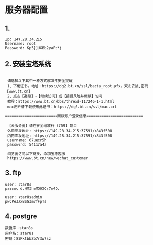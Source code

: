 # 服务器配置

## 1.

```text
Ip: 149.28.34.215
Username: root
Password: Kp5}]UXBb2yaPb*j
```

## 2. 安装宝塔系统

```text

 请选择以下其中一种方式解决不安全提醒
 1、下载证书，地址：https://dg2.bt.cn/ssl/baota_root.pfx，双击安装,密码【www.bt.cn】
 2、点击【高级】-【继续访问】或【接受风险并继续】访问
 教程：https://www.bt.cn/bbs/thread-117246-1-1.html
 mac用户请下载使用此证书：https://dg2.bt.cn/ssl/mac.crt

========================面板账户登录信息==========================

 【云服务器】请在安全组放行 37591 端口
 外网面板地址: https://149.28.34.215:37591/c843f508
 内网面板地址: https://149.28.34.215:37591/c843f508
 username: 67uecr5h
 password: 54117a4a

 浏览器访问以下链接，添加宝塔客服
 https://www.bt.cn/new/wechat_customer
```

## 3. ftp

```text
user: star8s
password:HM3haMG656r7n43c
```

```text
user: star8sadmin
pw:PeJAxBSG3m7fFpTs
```

## 4. postgre

```text
数据库：star8s
用户名: star8s
密码：8SFktbbZb7r3w7sz
```

